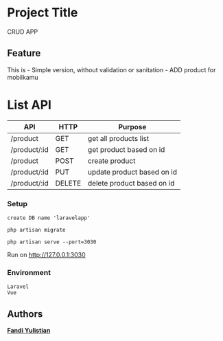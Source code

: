# Project Title
CRUD APP

## Feature
This is - Simple version, without validation or sanitation -
ADD product for mobilkamu

# List API

| API  | HTTP | Purpose |
| ------------- | ------------ | ------------- |
| /product  | GET | get all products list  |
| /product/:id  | GET | get product based on id  |
| /product  | POST | create product  |
| /product/:id  | PUT | update product based on id  |
| /product/:id  | DELETE | delete product based on id  |


### Setup

```
create DB name 'laravelapp'

php artisan migrate

php artisan serve --port=3030
```
Run on http://127.0.0.1:3030<br>

### Environment

```
Laravel
Vue 
```

## Authors

[**Fandi Yulistian**](https://github.com/fyulistian)